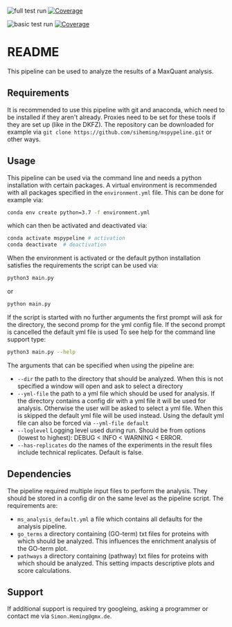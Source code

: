 ![full test run](https://github.com/siheming/mspypeline/workflows/full%20test%20run/badge.svg?branch=master)
[![Coverage](https://codecov.io/gh/siheming/mspypeline/branch/master/graphs/badge.svg?branch=master)](https://codecov.io/gh/siheming/mspypeline/branch/master)

![basic test run](https://github.com/siheming/mspypeline/workflows/basic%20test%20run/badge.svg?branch=develop)
[![Coverage](https://codecov.io/gh/siheming/mspypeline/branch/develop/graphs/badge.svg?branch=develop)](https://codecov.io/gh/siheming/mspypeline/branch/develop)

# README
This pipeline can be used to analyze the results of a MaxQuant analysis.

## Requirements
It is recommended to use this pipeline with git and anaconda, which need to be installed if they aren't
already. Proxies need to be set for these tools if they are set up (like in the DKFZ).
The repository can be downloaded for example via
`git clone https://github.com/siheming/mspypeline.git` or other ways.

## Usage
This pipeline can be used via the command line and needs a python
installation with certain packages. A virtual environment is recommended
with all packages specified in the `environment.yml` file. This can be
done for example via:
```bash
conda env create python=3.7 -f environment.yml
```
which can then be activated and deactivated via:
```bash
conda activate mspypeline # activation
conda deactivate  # deactivation
```
When the environment is activated or the default python installation
satisfies the requirements the script can be used via:
```bash
python3 main.py
```
or
```bash
python main.py
```
If the script is started with no further arguments the first prompt will ask for the directory,
the second promp for the yml config file. If the second prompt is cancelled the default yml file is used
To see help for the command line support type:
```bash
python3 main.py --help
```
The arguments that can be specified when using the pipeline are:
- `--dir` the path to the directory that should be analyzed.
When this is not specified a window will open and ask to select a directory
- `--yml-file` the path to a yml file which should be used for analysis.
If the directory contains a config dir with a yml file it will be used
for analysis. Otherwise the user will be asked to select a yml file.
When this is skipped the default yml file will be used instead.
Using the default yml file can also be forced via `--yml-file default`
- `--loglevel` Logging level used during run. Should be from options 
(lowest to highest): DEBUG < INFO < WARNING < ERROR.
- `--has-replicates` do the names of the experiments in the result files include technical replicates. Default is false.

## Dependencies
The pipeline required multiple input files to perform the analysis. They
should be stored in a config dir on the same level as the pipeline script.
The requirements are:
- `ms_analysis_default.yml` a file which contains all defaults for the 
analysis pipeline.
- `go_terms` a directory containing (GO-term) txt files for proteins with which
should be analyzed. This influences the enrichment analysis of the GO-term plot.
- `pathways` a directory containing (pathway) txt files for proteins with which
should be analyzed. This setting impacts descriptive plots and score calculations.

## Support
If additional support is required try googleing, asking a programmer or
contact me via `Simon.Heming@gmx.de`.
